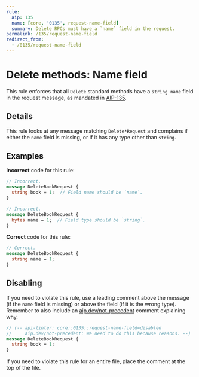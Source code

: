 ```yaml
---
rule:
  aip: 135
  name: [core, '0135', request-name-field]
  summary: Delete RPCs must have a `name` field in the request.
permalink: /135/request-name-field
redirect_from:
  - /0135/request-name-field
---
```


# Delete methods: Name field

This rule enforces that all `Delete` standard methods have a `string name`
field in the request message, as mandated in [AIP-135][].

## Details

This rule looks at any message matching `Delete*Request` and complains if
either the `name` field is missing, or if it has any type other than `string`.

## Examples

**Incorrect** code for this rule:

```proto
// Incorrect.
message DeleteBookRequest {
  string book = 1;  // Field name should be `name`.
}
```

```proto
// Incorrect.
message DeleteBookRequest {
  bytes name = 1;  // Field type should be `string`.
}
```

**Correct** code for this rule:

```proto
// Correct.
message DeleteBookRequest {
  string name = 1;
}
```

## Disabling

If you need to violate this rule, use a leading comment above the message (if
the `name` field is missing) or above the field (if it is the wrong type).
Remember to also include an [aip.dev/not-precedent][] comment explaining why.

```proto
// (-- api-linter: core::0135::request-name-field=disabled
//     aip.dev/not-precedent: We need to do this because reasons. --)
message DeleteBookRequest {
  string book = 1;
}
```

If you need to violate this rule for an entire file, place the comment at the
top of the file.

[aip-135]: https://aip.dev/135
[aip.dev/not-precedent]: https://aip.dev/not-precedent
